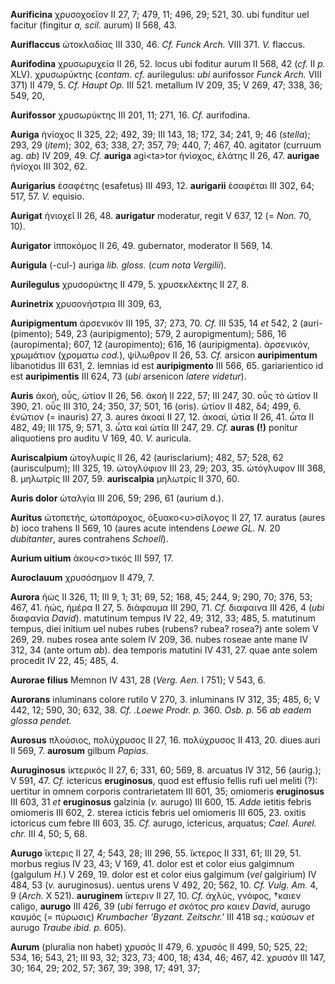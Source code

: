 **Aurificina** χρυσοχοεῖον II 27, 7; 479, 11; 496, 29; 521, 30. ubi
funditur uel facitur (fingitur *a, scil.* aurum) II 568, 43.

**Auriflaccus** ὠτοκλαδίας III 330, 46. *Cf. Funck Arch.* VIII 371. *V.*
flaccus.

**Aurifodina** χρυσωρυχεία II 26, 52. locus ubi foditur aurum II 568, 42
(*cf.* II *p.* XLV). χρυσωρύκτης (*contam. cf.* aurilegulus: *ubi*
aurifossor *Funck Arch.* VIII 371) II 479, 5. *Cf. Haupt Op.* III 521.
metallum IV 209, 35; V 269, 47; 338, 36; 549, 20,

**Aurifossor** χρυσωρύκτης III 201, 11; 271, 16. *Cf.* aurifodina.

**Auriga** ἡνίοχος II 325, 22; 492, 39; III 143, 18; 172, 34; 241, 9; 46
(*stella*); 293, 29 (*item*); 302, 63; 338, 27; 357, 79; 440, 7; 467,
40. agitator (curruum ag. *ab*) IV 209, 49. *Cf.* **auriga**
agi\<ta\>tor ἡνίοχος, ἐλάτης II 26, 47. **aurigae** ἡνίοχοι III 302, 62.

**Aurigarius** ἐσαφέτης (esafetus) III 493, 12. **aurigarii** ἐσαφέται
III 302, 64; 517, 57. *V.* equisio.

**Aurigat** ἠνιοχεῖ II 26, 48. **aurigatur** moderatur, regit V 637, 12
(= *Non.* 70, 10).

**Aurigator** ἱπποκόμος II 26, 49. gubernator, moderator II 569, 14.

**Aurigula** (-cul-) auriga *lib. gloss.* (*cum nota Vergilii*).

**Aurilegulus** χρυσορύκτης II 479, 5. χρυσεκλέκτης II 27, 8.

**Aurinetrix** χρυσονήστρια III 309, 63,

**Auripigmentum** ἀρσενικόν III 195, 37; 273, 70. *Cf.* III 535, 14 *et*
542, 2 (auri-(pimento); 549, 23 (auripigmento); 579, 2 auropigmentum);
586, 16 (auropimenta); 607, 12 (auropimento); 616, 16 (auripigmenta).
ἀρσενικόν, χρωμάτιον (χροματω *cod.*), ψίλωθρον II 26, 53. *Cf.*
arsicon **auripimentum** libanotidus III 631, 2. lemnias id est
**auripigmento** III 566, 65. gariarientico id est **auripimentis** III
624, 73 (*ubi* arsenicon *latere videtur*).

**Auris** ἀκοή, οὖς, ὠτίον II 26, 56. ἀκοή II 222, 57; III 247, 30. οὖς
τὸ ὠτίον II 390, 21. οὖς III 310, 24; 350, 37; 501, 16 (oris). ὠτίον II
482, δ4; 499, 6. ἐνώτιον (= inauris) 27, 3. aures ἀκoαί II 27, 12.
ἀκοαί, ὠτία II 26, 41. ὦτα II 482, 49; III 175, 9; 571, 3. ὦτα καὶ ὠτία
III 247, 29. *Cf.* **auras (!)** ponitur aliquotiens pro auditu V 169,
40. *V.* auricula.

**Auriscalpium** ὠτογλυφίς II 26, 42 (aurisclarium); 482, 57; 528, 62
(aurisculpum); III 325, 19. ὠτογλύφιον III 23, 29; 203, 35. ὠτόγλυφον
III 368, 8. μηλωτρίς III 207, 59. **auriscalpia** μηλωτρίς II 370, 60.

**Auris dolor** ὠταλγία III 206, 59; 296, 61 (aurium d.).

**Auritus** ὠτοπετής, ὠτοπάροχος, ὀξυακο\<υ\>σίλογος II 27, 17. auratus
(aures *b*) ioco trahens II 569, 10 (aures acute intendens *Loewe GL.
N.* 20 *dubitanter*, aures contrahens *Schoell*).

**Aurium uitium** ἀκου\<σ\>τικός III 597, 17.

**Auroclauum** χρυσόσημον II 479, 7.

**Aurora** ἠώς II 326, 11; III 9, 1; 31; 69, 52; 168, 45; 244, 9; 290,
70; 376, 53; 467, 41. ἠώς, ἡμέρα II 27, 5. διάφαυμα III 290, 71. *Cf.*
διαφαινα III 426, 4 (*ubi* διαφανία *David*). matutinum tempus IV 22,
49; 312, 33; 485, 5. matutinum tempus, diei initium uel nubes rubes
(rubens? rubea? rosea?) ante solem V 269, 29. nubes rosea ante solem IV
209, 36. nubes roseae ante mane IV 312, 34 (ante ortum *ab*). dea
temporis matutini IV 431, 27. quae ante solem procedit IV 22, 45; 485,
4.

**Aurorae filius** Memnon IV 431, 28 (*Verg. Aen.* I 751); V 543, 6.

**Aurorans** inluminans colore rutilo V 270, 3. inluminans IV 312, 35;
485, 6; V 442, 12; 590, 30; 632, 38. *Cf. .Loewe Prodr. p.* 360. *Osb.
p.* 56 *ab eadem glossa pendet.*

**Aurosus** πλούσιος, πολύχρυσος II 27, 16. πολύχρυσος II 413, 20. diues
auri II 569, 7. **aurosum** gilbum *Papias.*

**Auruginosus** ἰκτερικός II 27, 6; 331, 60; 569, 8. arcuatus IV 312, 56
(aurig.); V 591, 47. *Cf.* ictericus **eruginosus**, quod est effusio
fellis rufi uel meliti (?): uertitur in omnem corporis contrarietatem
III 601, 35; omiomeris **eruginosus** III 603, 31 *et* **eruginosus**
galzinia (*v.* aurugo) III 600, 15. *Adde* ietitis febris omiomeris III
602, 2. sterea icticis febris uel omiomeris III 605, 23. oxitis
ictoricus cum febre III 603, 35. *Cf.* aurugo, ictericus, arquatus;
*Cael. Aurel. chr.* III 4, 50; 5, 68.

**Aurugo** ἴκτερις II 27, 4; 543, 28; III 296, 55. ἴκτερος II 331, 61;
III 29, 51. morbus regius IV 23, 43; V 169, 41. dolor est et color eius
galgimnum (galgulum *H.*) V 269, 19. dolor est et color eius galgimum
(*vel* galgirium) IV 484, 53 (*v.* auruginosus). uentus urens V 492, 20;
562, 10. *Cf. Vulg. Am.* 4, 9 (*Arch.* X 521). **auruginem** ἴκτεριν II
27, 10. *Cf.* ἀχλύς, γνόφος, †καιεν caligo, **aurugo** III 426, 39
(*ubi* ferrugo *et* σκότος *pro* καιεν *David*, aurugo καυμός (=
πύρωσις) *Krumbacher 'Byzant. Zeitschr.'* III 418 *sq.*; καύσων *et*
aurugo *Traube ibid. p.* 605).

**Aurum** (pluralia non habet) χρυσός II 479, 6. χρυσός II 499, 50; 525,
22; 534, 16; 543, 21; III 93, 32; 323, 73; 400, 18; 434, 46; 467, 42.
χρυσόν III 147, 30; 164, 29; 202, 57; 367, 39; 398, 17; 491, 37;
